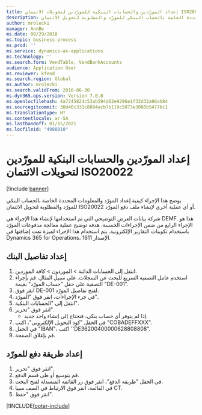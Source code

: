 ```yaml
---
title: إعداد المورّدين والحسابات البنكية للمورّدين لتحويلات الائتمان ISO20022
description: يوضح هذا الإجراء كيفية إعداد المورّد والمعلومات المحددة الخاصة بالحساب البنكي للمورّد والمطلوبة لتحويل الائتمان ISO20022 أو أي عملية أخرى لإنشاء ملف دفع المورّد.
author: mrolecki
manager: AnnBe
ms.date: 08/29/2018
ms.topic: business-process
ms.prod: ''
ms.service: dynamics-ax-applications
ms.technology: ''
ms.search.form: VendTable, VendBankAccounts
audience: Application User
ms.reviewer: kfend
ms.search.region: Global
ms.author: mrolecki
ms.search.validFrom: 2016-06-30
ms.dyn365.ops.version: Version 7.0.0
ms.openlocfilehash: 4a7245824c53ab594d62e9296e1f32d32a96ab84
ms.sourcegitcommit: 38d40c331c8894acb7b119c5073e3088b54776c1
ms.translationtype: HT
ms.contentlocale: ar-SA
ms.lasthandoff: 01/15/2021
ms.locfileid: "4988010"
---
```

# <a name="set-up-vendors-and-vendor-bank-accounts-for-iso20022-credit-transfers"></a>إعداد المورّدين والحسابات البنكية للمورّدين لتحويلات الائتمان ISO20022

[!include [banner](../../includes/banner.md)]

يوضح هذا الإجراء كيفية إعداد المورّد والمعلومات المحددة الخاصة بالحساب البنكي للمورّد والمطلوبة لتحويل الائتمان ISO20022 أو أي عملية أخرى لإنشاء ملف دفع المورّد. 

شركة بيانات العرض التوضيحي التي تم استخدامها لإنشاء هذا الإجراء هي DEMF.
هذا هو الإجراء الرابع من ضمن الإجراءات الخمسة، هدفه توضيح عملية معالجة مدفوعات المورّد باستخدام تكوينات التقارير الإلكترونية. يتم استخدام هذا الإجراء لميزة تمت إضافتها في Dynamics 365 for Operations، الإصدار 1611.


## <a name="set-up-bank-details"></a>إعداد تفاصيل البنك
1. انتقل إلى الحسابات الدائنة > الموردون > كافة الموردين.
2. استخدم عامل التصفية السريع للبحث عن السجلات. على سبيل المثال، قم بإجراء التصفية على حقل "حساب المورّد" بقيمة "DE-001".
3. انقر فوق DE-001 لفتح تفاصيل المورّد.
4. في جزء الإجراءات، انقر فوق "المورّد".
5. انتقل إلى "الحسابات البنكية".
6. انقر فوق "تحرير".
    * إذا لم يتوفر أي حساب بنكي، فتحتاج إلى إنشاء واحد جديد.  
7. في الحقل "كود التحويل الإلكتروني‬"، اكتب "COBADEFFXXX".
8. في الحقل "IBAN"، اكتب ''DE36200400000628808808".
9. قم بإغلاق الصفحة.

## <a name="set-up-a-method-of-payment-for-the-vendor"></a>إعداد طريقة دفع للمورّد
1. انقر فوق "تحرير".
2. قم بتوسيع أو طي قسم الدفع.
3. في الحقل "طريقة الدفع"، انقر فوق زر القائمة المنسدلة لفتح البحث.
4. في القائمة، انقر فوق الارتباط في الصف سيبا CT.
5. انقر فوق "حفظ".



[!INCLUDE[footer-include](../../../includes/footer-banner.md)]